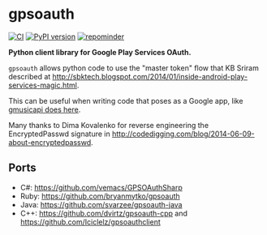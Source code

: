 # gpsoauth

[![CI](https://github.com/simon-weber/gpsoauth/actions/workflows/ci.yaml/badge.svg)](https://github.com/simon-weber/gpsoauth/actions/workflows/ci.yaml)
[![PyPI version](https://badge.fury.io/py/gpsoauth.svg)](https://pypi.org/project/gpsoauth/)
[![repominder](https://img.shields.io/badge/dynamic/json.svg?label=release&query=%24.status&maxAge=43200&uri=https%3A%2F%2Fwww.repominder.com%2Fbadge%2FeyJmdWxsX25hbWUiOiAic2ltb24td2ViZXIvZ3Bzb2F1dGgifQ%3D%3D%2F&link=https%3A%2F%2Fwww.repominder.com%2F)](https://www.repominder.com)

**Python client library for Google Play Services OAuth.**

`gpsoauth` allows python code to use the "master token" flow that KB Sriram described at
<http://sbktech.blogspot.com/2014/01/inside-android-play-services-magic.html>.

This can be useful when writing code that poses as a Google app, like
[gmusicapi does here](https://github.com/simon-weber/gmusicapi/blob/87a802ab3a59a7fa2974fd9755d59a55275484d9/gmusicapi/session.py#L267-L278).

Many thanks to Dima Kovalenko for reverse engineering the EncryptedPasswd signature in
<http://codedigging.com/blog/2014-06-09-about-encryptedpasswd>.

## Ports

- C\#: <https://github.com/vemacs/GPSOAuthSharp>
- Ruby: <https://github.com/bryanmytko/gpsoauth>
- Java: <https://github.com/svarzee/gpsoauth-java>
- C++: <https://github.com/dvirtz/gpsoauth-cpp> and <https://github.com/Iciclelz/gpsoauthclient>
